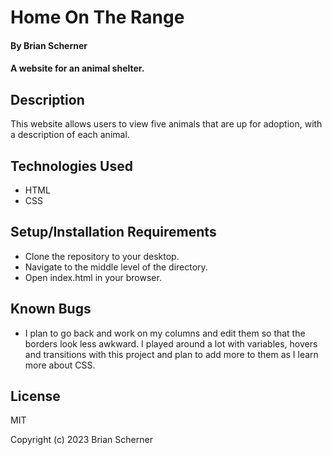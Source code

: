 # Home On The Range

#### By Brian Scherner

#### A website for an animal shelter.

## Description

This website allows users to view five animals that are up for adoption, with a description of each animal.

## Technologies Used

* HTML
* CSS

## Setup/Installation Requirements

* Clone the repository to your desktop.
* Navigate to the middle level of the directory.
* Open index.html in your browser.

## Known Bugs

* I plan to go back and work on my columns and edit them so that the borders look less awkward. I played around a lot with variables, hovers and transitions with this project and plan to add more to them as I learn more about CSS.

## License

MIT

Copyright (c) 2023 Brian Scherner